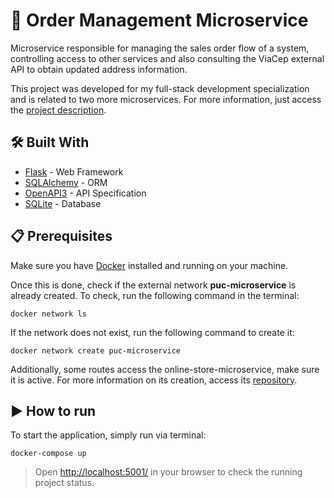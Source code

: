 # 📄 Order Management Microservice
Microservice responsible for managing the sales order flow of a system, controlling access to other services and also consulting the ViaCep external API to obtain updated address information.

This project was developed for my full-stack development specialization and is related to two more microservices. For more information, just access the [project description](https://github.com/phdepaula/Full-Stack-Development-Specialization/blob/main/Sprint%203%20-%20Advanced%20Backend%20Development/README.MD).

## 🛠️ Built With
* [Flask](https://flask.palletsprojects.com/) - Web Framework
* [SQLAlchemy](https://docs.sqlalchemy.org/en/14/) - ORM
* [OpenAPI3](https://swagger.io/specification/) - API Specification
* [SQLite](https://www.sqlite.org/index.html) - Database

##  📋 Prerequisites

Make sure you have [Docker](https://docs.docker.com/engine/install/) installed and running on your machine.

Once this is done, check if the external network **puc-microservice** is already created.
To check, run the following command in the terminal:

```
docker network ls
```

If the network does not exist, run the following command to create it:

```
docker network create puc-microservice
```

Additionally, some routes access the online-store-microservice, make sure it is active.
For more information on its creation, access its [repository](https://github.com/phdepaula/Online-Store-Microservice).

## ▶️ How to run

To start the application, simply run via terminal:

```
docker-compose up
```
> Open [http://localhost:5001/](http://localhost:5001/) in your browser to check the running project status.